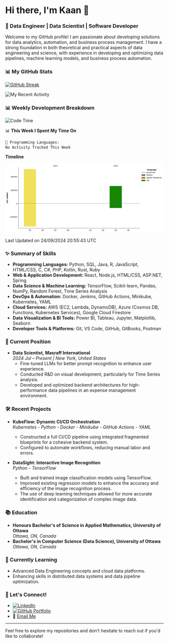 # Hi there, I'm Kaan 👋

### 🚀 Data Engineer | Data Scientist | Software Developer

Welcome to my GitHub profile! I am passionate about developing solutions for data analytics, automation, and business process management. I have a strong foundation in both theoretical and practical aspects of data engineering and science, with experience in developing and optimizing data pipelines, machine learning models, and business process automation.

### 📊 My GitHub Stats 

[![GitHub Streak](https://github-readme-streak-stats.herokuapp.com/?user=KaanEnt&theme=dark)](https://git.io/streak-stats)

![My Recent Activity](https://github-readme-activity-graph.vercel.app/graph?username=KaanEnt&theme=react-dark&hide_border=true&area=true)

### 📊 Weekly Development Breakdown
<!--START_SECTION:waka-->
![Code Time](http://img.shields.io/badge/Code%20Time-12%20hrs%2039%20mins-blue)

📊 **This Week I Spent My Time On** 

```text
💬 Programming Languages: 
No Activity Tracked This Week
```

**Timeline**

![Lines of Code chart](https://raw.githubusercontent.com/KaanEnt/KaanEnt/main/assets/bar_graph.png)


 Last Updated on 24/09/2024 20:55:43 UTC
<!--END_SECTION:waka-->

### ✨ Summary of Skills
- **Programming Languages:** Python, SQL, Java, R, JavaScript, HTML/CSS, C, C#, PHP, Kotlin, Rust, Ruby
- **Web & Application Development:** React, Node.js, HTML/CSS, ASP.NET, Spring
- **Data Science & Machine Learning:** TensorFlow, Scikit-learn, Pandas, NumPy, Random Forest, Time Series Analysis
- **DevOps & Automation:** Docker, Jenkins, GitHub Actions, Minikube, Kubernetes, YAML
- **Cloud Services:** AWS (EC2, Lambda, DynamoDB), Azure (Cosmos DB, Functions, Kubernetes Services), Google Cloud Firestore
- **Data Visualization & BI Tools:** Power BI, Tableau, Jupyter, Matplotlib, Seaborn
- **Developer Tools & Platforms:** Git, VS Code, GitHub, GitBooks, Postman

### 💼 Current Position
- **Data Scientist, Masraff International**  
  *2024 Jul – Present | New York, United States*  
  - Fine-tuned LLMs for better prompt recognition to enhance user experience.
  - Conducted R&D on visual development, particularly for Time Series analysis.
  - Developed and optimized backend architectures for high-performance data pipelines in an expense management environment.

### 🛠 Recent Projects
- **KubeFlow: Dynamic CI/CD Orchestration**  
  *Kubernetes - Python - Docker - Minikube - GitHub Actions - YAML*  
  - Constructed a full CI/CD pipeline using integrated fragmented blueprints for a cohesive backend system.
  - Configured to automate workflows, reducing manual labor and errors.

- **DataSight: Interactive Image Recognition**  
  *Python - TensorFlow*  
  - Built and trained image classification models using TensorFlow.
  - Improved existing regression models to enhance the accuracy and efficiency of the image recognition process.
  - The use of deep learning techniques allowed for more accurate identification and categorization of complex image data.

### 📚 Education
- **Honours Bachelor's of Science in Applied Mathematics, University of Ottawa**  
  *Ottawa, ON, Canada*
- **Bachelor's in Computer Science (Data Science), University of Ottawa**  
  *Ottawa, ON, Canada*

### 🌱 Currently Learning
- Advanced Data Engineering concepts and cloud data platforms.
- Enhancing skills in distributed data systems and data pipeline optimization.

### 🔗 Let's Connect!
- [![LinkedIn](https://img.shields.io/badge/LinkedIn-0077B5?style=for-the-badge&logo=linkedin&logoColor=white)](https://www.linkedin.com/in/kaan-un/)
- [![GitHub Portfolio](https://img.shields.io/badge/GitHub-Portfolio-green?style=for-the-badge&logo=github&logoColor=white)](https://kaanent.github.io/)
- 📧 [Email Me](mailto:unkaanenterprise@gmail.com)

---

Feel free to explore my repositories and don't hesitate to reach out if you'd like to collaborate!

